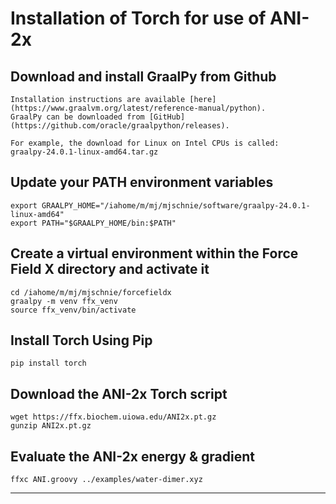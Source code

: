 
Installation of Torch for use of ANI-2x
=======================================

## Download and install GraalPy from Github

    Installation instructions are available [here](https://www.graalvm.org/latest/reference-manual/python).
    GraalPy can be downloaded from [GitHub](https://github.com/oracle/graalpython/releases).
    
    For example, the download for Linux on Intel CPUs is called:
    graalpy-24.0.1-linux-amd64.tar.gz

## Update your PATH environment variables 
 
    export GRAALPY_HOME="/iahome/m/mj/mjschnie/software/graalpy-24.0.1-linux-amd64"
    export PATH="$GRAALPY_HOME/bin:$PATH"

## Create a virtual environment within the Force Field X directory and activate it

    cd /iahome/m/mj/mjschnie/forcefieldx
    graalpy -m venv ffx_venv
    source ffx_venv/bin/activate

## Install Torch Using Pip
  
    pip install torch

## Download the ANI-2x Torch script

    wget https://ffx.biochem.uiowa.edu/ANI2x.pt.gz
    gunzip ANI2x.pt.gz

## Evaluate the ANI-2x energy & gradient
  
    ffxc ANI.groovy ../examples/water-dimer.xyz  

---

